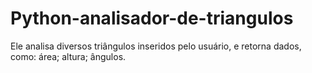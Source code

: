 # Python-analisador-de-triangulos
 Ele analisa diversos triângulos inseridos pelo usuário, e retorna dados, como: área; altura; ângulos.
